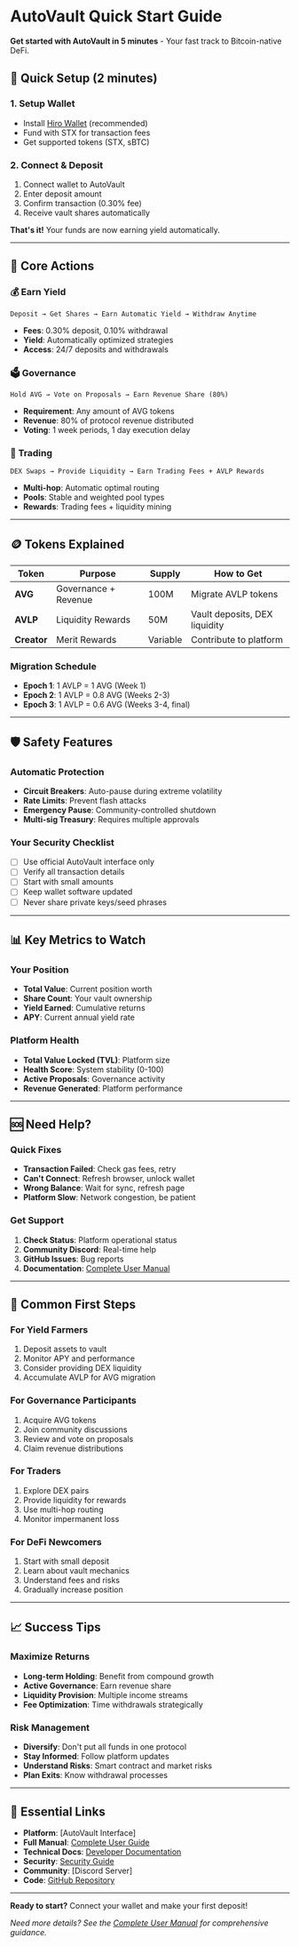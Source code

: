 # AutoVault Quick Start Guide

**Get started with AutoVault in 5 minutes** - Your fast track to Bitcoin-native DeFi.

## 🚀 Quick Setup (2 minutes)

### 1. Setup Wallet
- Install [Hiro Wallet](https://wallet.hiro.so/) (recommended)
- Fund with STX for transaction fees
- Get supported tokens (STX, sBTC)

### 2. Connect & Deposit
1. Connect wallet to AutoVault
2. Enter deposit amount
3. Confirm transaction (0.30% fee)
4. Receive vault shares automatically

**That's it!** Your funds are now earning yield automatically.

---

## 🎯 Core Actions

### 💰 Earn Yield
```
Deposit → Get Shares → Earn Automatic Yield → Withdraw Anytime
```
- **Fees**: 0.30% deposit, 0.10% withdrawal
- **Yield**: Automatically optimized strategies
- **Access**: 24/7 deposits and withdrawals

### 🗳️ Governance
```
Hold AVG → Vote on Proposals → Earn Revenue Share (80%)
```
- **Requirement**: Any amount of AVG tokens
- **Revenue**: 80% of protocol revenue distributed
- **Voting**: 1 week periods, 1 day execution delay

### 💱 Trading
```
DEX Swaps → Provide Liquidity → Earn Trading Fees + AVLP Rewards
```
- **Multi-hop**: Automatic optimal routing
- **Pools**: Stable and weighted pool types
- **Rewards**: Trading fees + liquidity mining

---

## 🪙 Tokens Explained

| Token | Purpose | Supply | How to Get |
|-------|---------|---------|------------|
| **AVG** | Governance + Revenue | 100M | Migrate AVLP tokens |
| **AVLP** | Liquidity Rewards | 50M | Vault deposits, DEX liquidity |
| **Creator** | Merit Rewards | Variable | Contribute to platform |

### Migration Schedule
- **Epoch 1**: 1 AVLP = 1 AVG (Week 1)
- **Epoch 2**: 1 AVLP = 0.8 AVG (Weeks 2-3)  
- **Epoch 3**: 1 AVLP = 0.6 AVG (Weeks 3-4, final)

---

## 🛡️ Safety Features

### Automatic Protection
- **Circuit Breakers**: Auto-pause during extreme volatility
- **Rate Limits**: Prevent flash attacks
- **Emergency Pause**: Community-controlled shutdown
- **Multi-sig Treasury**: Requires multiple approvals

### Your Security Checklist
- [ ] Use official AutoVault interface only
- [ ] Verify all transaction details
- [ ] Start with small amounts
- [ ] Keep wallet software updated
- [ ] Never share private keys/seed phrases

---

## 📊 Key Metrics to Watch

### Your Position
- **Total Value**: Current position worth
- **Share Count**: Your vault ownership
- **Yield Earned**: Cumulative returns
- **APY**: Current annual yield rate

### Platform Health
- **Total Value Locked (TVL)**: Platform size
- **Health Score**: System stability (0-100)
- **Active Proposals**: Governance activity
- **Revenue Generated**: Platform performance

---

## 🆘 Need Help?

### Quick Fixes
- **Transaction Failed**: Check gas fees, retry
- **Can't Connect**: Refresh browser, unlock wallet
- **Wrong Balance**: Wait for sync, refresh page
- **Platform Slow**: Network congestion, be patient

### Get Support
1. **Check Status**: Platform operational status
2. **Community Discord**: Real-time help
3. **GitHub Issues**: Bug reports
4. **Documentation**: [Complete User Manual](./USER_MANUAL.md)

---

## 🎯 Common First Steps

### For Yield Farmers
1. Deposit assets to vault
2. Monitor APY and performance
3. Consider providing DEX liquidity
4. Accumulate AVLP for AVG migration

### For Governance Participants
1. Acquire AVG tokens
2. Join community discussions
3. Review and vote on proposals
4. Claim revenue distributions

### For Traders
1. Explore DEX pairs
2. Provide liquidity for rewards
3. Use multi-hop routing
4. Monitor impermanent loss

### For DeFi Newcomers
1. Start with small deposit
2. Learn about vault mechanics
3. Understand fees and risks
4. Gradually increase position

---

## 📈 Success Tips

### Maximize Returns
- **Long-term Holding**: Benefit from compound growth
- **Active Governance**: Earn revenue share
- **Liquidity Provision**: Multiple income streams
- **Fee Optimization**: Time withdrawals strategically

### Risk Management
- **Diversify**: Don't put all funds in one protocol
- **Stay Informed**: Follow platform updates
- **Understand Risks**: Smart contract and market risks
- **Plan Exits**: Know withdrawal processes

---

## 🔗 Essential Links

- **Platform**: [AutoVault Interface]
- **Full Manual**: [Complete User Guide](./USER_MANUAL.md)
- **Technical Docs**: [Developer Documentation](./DEVELOPER_GUIDE.md)
- **Security**: [Security Guide](./SECURITY.md)
- **Community**: [Discord Server]
- **Code**: [GitHub Repository](https://github.com/Anya-org/AutoVault)

---

**Ready to start?** Connect your wallet and make your first deposit!

*Need more details? See the [Complete User Manual](./USER_MANUAL.md) for comprehensive guidance.*